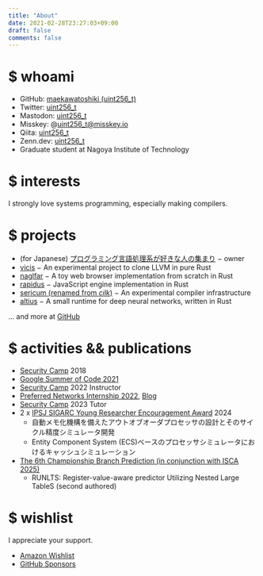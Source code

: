 ```yaml
---
title: "About"
date: 2021-02-28T23:27:03+09:00
draft: false
comments: false
---
```


# $ whoami

- GitHub: [maekawatoshiki (uint256_t)](https://github.com/maekawatoshiki)
- Twitter: [uint256_t](https://twitter.com/uint256_t)
- Mastodon: <a rel="me" href="https://mstdn.jp/@uint256_t">uint256_t</a>
- Misskey: @uint256_t@misskey.io
- Qiita: [uint256_t](https://qiita.com/uint256_t)
- Zenn.dev: [uint256_t](https://zenn.dev/uint256_t)
- Graduate student at Nagoya Institute of Technology

# $ interests

I strongly love systems programming, especially making compilers.

# $ projects

- (for Japanese) [プログラミング言語処理系が好きな人の集まり](https://prog-lang-sys-ja-slack.github.io/wiki/) − owner
- [vicis](https://github.com/maekawatoshiki/vicis) − An experimental project to clone LLVM in pure Rust
- [naglfar](https://github.com/maekawatoshiki/naglfar) − A toy web browser implementation from scratch in Rust
- [rapidus](https://github.com/maekawatoshiki/rapidus) − JavaScript engine implementation in Rust
- [sericum (renamed from *cilk*)](https://github.com/maekawatoshiki/sericum) − An experimental compiler infrastructure
- [altius](https://github.com/maekawatoshiki/altius) − A small runtime for deep neural networks, written in Rust

... and more at [GitHub](https://github.com/maekawatoshiki)

# $ activities && publications

- [Security Camp](https://www.security-camp.or.jp/camp/index.html) 2018
- [Google Summer of Code 2021](https://summerofcode.withgoogle.com/archive/2021/projects/6011558420807680)
- [Security Camp](https://www.security-camp.or.jp/camp/index.html) 2022 Instructor
- [Preferred Networks Internship 2022](https://www.preferred.jp/ja/news/internship2022/), [Blog](https://tech.preferred.jp/ja/blog/jax-on-mncore/)
- [Security Camp](https://www.security-camp.or.jp/camp/index.html) 2023 Tutor
- 2 x [IPSJ SIGARC Young Researcher Encouragement Award](https://www.ipsj.or.jp/award/arc-award1.html) 2024
    - 自動メモ化機構を備えたアウトオブオーダプロセッサの設計とそのサイクル精度シミュレータ開発
    - Entity Component System (ECS)ベースのプロセッサシミュレータにおけるキャッシュシミュレーション
- [The 6th Championship Branch Prediction (in conjunction with ISCA 2025)](https://ericrotenberg.wordpress.ncsu.edu/cbp2025/)
    - RUNLTS: Register-value-aware predictor Utilizing Nested Large TableS (second authored)

# $ wishlist

I appreciate your support. 

- [Amazon Wishlist](https://www.amazon.jp/hz/wishlist/ls/30976B5S3ID35?ref_=wl_share)
- [GitHub Sponsors](https://github.com/sponsors/maekawatoshiki)
